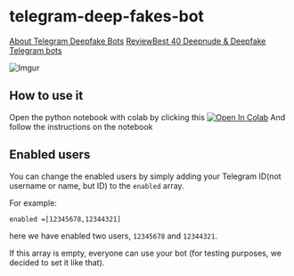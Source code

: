 # telegram-deep-fakes-bot
[About Telegram Deepfake Bots](https://googelecom.net/deepfake-bots-on-telegram/)
[ReviewBest 40 Deepnude & Deepfake Telegram bots](https://nudify.tech/deepfake-bots-on-telegram-what-is-it-and-how-it-work/)

![Imgur](https://i.imgur.com/gjzq5Nb.png)

## How to use it

Open the python notebook with colab by clicking this <a href="https://colab.research.google.com/github/albertoxamin/telegram-deep-fakes-bot/blob/master/deep_fake_telegram.ipynb" target="_parent"><img src="https://colab.research.google.com/assets/colab-badge.svg" alt="Open In Colab"/></a>
And follow the instructions on the notebook

## Enabled users

You can change the enabled users by simply adding your Telegram ID(not username or name, but ID) to the `enabled` array.

For example:

`enabled =[12345678,12344321]`

here we have enabled two users, `12345678` and `12344321`.

If this array is empty, everyone can use your bot (for testing purposes, we decided to set it like that).
